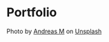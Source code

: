 # Portfolio


Photo by <a href="https://unsplash.com/@nextvoyage_pl?utm_source=unsplash&utm_medium=referral&utm_content=creditCopyText">Andreas M</a> on <a href="https://unsplash.com/s/photos/dubai?utm_source=unsplash&utm_medium=referral&utm_content=creditCopyText">Unsplash</a>
  